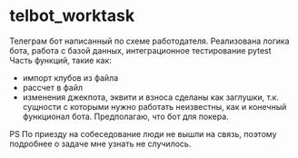 # telbot_worktask
Телеграм бот написанный по схеме работодателя. 
Реализована логика бота, работа с базой данных, интеграционное тестирование pytest
Часть функций, такие как:
- импорт клубов из файла
- рассчет в файл
- изменения джекпота, эквити и взноса
сделаны как заглушки, т.к. сущности с которыми нужно работать неизвестны, как и конечный функционал бота.
Предполагаю, что бот для покера. 

PS По приезду на собеседование люди не вышли на связь, поэтому подробнее о задаче мне узнать не случилось. 

